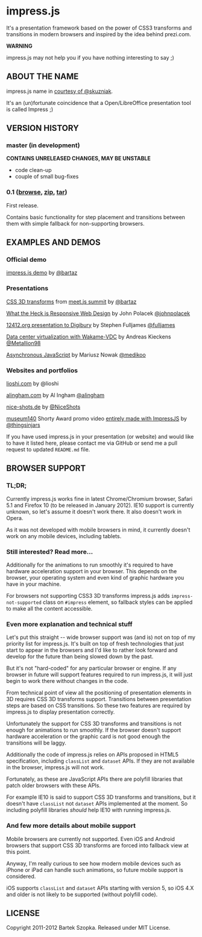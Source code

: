 impress.js
============

It's a presentation framework based on the power of CSS3 transforms and 
transitions in modern browsers and inspired by the idea behind prezi.com.

**WARNING**

impress.js may not help you if you have nothing interesting to say ;)


ABOUT THE NAME
----------------

impress.js name in [courtesy of @skuzniak](http://twitter.com/skuzniak/status/143627215165333504).

It's an (un)fortunate coincidence that a Open/LibreOffice presentation tool is called Impress ;)


VERSION HISTORY
-----------------

### master (in development)

**CONTAINS UNRELEASED CHANGES, MAY BE UNSTABLE**

* code clean-up
* couple of small bug-fixes


### 0.1 ([browse](https://github.com/bartaz/impress.js/tree/0.1), [zip](https://github.com/bartaz/impress.js/zipball/0.1), [tar](https://github.com/bartaz/impress.js/tarball/0.1))

First release.

Contains basic functionality for step placement and transitions between them
with simple fallback for non-supporting browsers.


EXAMPLES AND DEMOS
--------------------

### Official demo

[impress.js demo](http://bartaz.github.com/impress.js) by [@bartaz](http://twitter.com/bartaz)

### Presentations

[CSS 3D transforms](http://bartaz.github.com/meetjs/css3d-summit) from [meet.js summit](http://summit.meetjs.pl) by [@bartaz](http://twitter.com/bartaz)

[What the Heck is Responsive Web Design](http://johnpolacek.github.com/WhatTheHeckIsResponsiveWebDesign-impressjs/) by John Polacek [@johnpolacek](http://twitter.com/johnpolacek)

[12412.org presentation to Digibury](http://extra.12412.org/digibury/) by Stephen Fulljames [@fulljames](http://twitter.com/fulljames)

[Data center virtualization with Wakame-VDC](http://wakame.jp/wiki/materials/20120114_TLUG/) by Andreas Kieckens [@Metallion98](https://twitter.com/#!/Metallion98)

[Asynchronous JavaScript](http://www.medikoo.com/asynchronous-javascript/#/asynchronous-javascript) by Mariusz Nowak [@medikoo](http://twitter.com/medikoo)

### Websites and portfolios

[lioshi.com](http://lioshi.com) by @lioshi

[alingham.com](http://www.alingham.com) by Al Ingham [@alingham](http://twitter.com/alingham)

[nice-shots.de](http://nice-shots.de) by [@NiceShots](http://twitter.com/NiceShots)

[museum140](http://www.youtube.com/watch?v=ObLiikJEt94) Shorty Award promo video [entirely made with ImpressJS](http://thingsinjars.com/post/446/museum140-shorty/) by [@thingsinjars](http://twitter.com/thingsinjars)


If you have used impress.js in your presentation (or website) and would like to have it listed here,
please contact me via GitHub or send me a pull request to updated `README.md` file.



BROWSER SUPPORT
-----------------

### TL;DR;

Currently impress.js works fine in latest Chrome/Chromium browser, Safari 5.1 and Firefox 10
(to be released in January 2012). IE10 support is currently unknown, so let's assume it doesn't
work there. It also doesn't work in Opera.

As it was not developed with mobile browsers in mind, it currently doesn't work on 
any mobile devices, including tablets.

### Still interested? Read more...

Additionally for the animations to run smoothly it's required to have hardware
acceleration support in your browser. This depends on the browser, your operating
system and even kind of graphic hardware you have in your machine.

For browsers not supporting CSS3 3D transforms impress.js adds `impress-not-supported`
class on `#impress` element, so fallback styles can be applied to make all the content accessible.


### Even more explanation and technical stuff

Let's put this straight -- wide browser support was (and is) not on top of my priority list for
impress.js. It's built on top of fresh technologies that just start to appear in the browsers
and I'd like to rather look forward and develop for the future than being slowed down by the past.

But it's not "hard-coded" for any particular browser or engine. If any browser in future will
support features required to run impress.js, it will just begin to work there without changes in
the code.

From technical point of view all the positioning of presentation elements in 3D requires CSS 3D
transforms support. Transitions between presentation steps are based on CSS transitions.
So these two features are required by impress.js to display presentation correctly.

Unfortunately the support for CSS 3D transforms and transitions is not enough for animations to
run smoothly. If the browser doesn't support hardware acceleration or the graphic card is not 
good enough the transitions will be laggy.

Additionally the code of impress.js relies on APIs proposed in HTML5 specification, including
`classList` and `dataset` APIs. If they are not available in the browser, impress.js will not work.

Fortunately, as these are JavaScript APIs there are polyfill libraries that patch older browsers
with these APIs.

For example IE10 is said to support CSS 3D transforms and transitions, but it doesn't have `classList`
not `dataset` APIs implemented at the moment. So including polyfill libraries *should* help IE10
with running impress.js.


### And few more details about mobile support

Mobile browsers are currently not supported. Even iOS and Android browsers that support
CSS 3D transforms are forced into fallback view at this point.

Anyway, I'm really curious to see how modern mobile devices such as iPhone or iPad can
handle such animations, so future mobile support is considered.

iOS supports `classList` and `dataset` APIs starting with version 5, so iOS 4.X and older is not
likely to be supported (without polyfill code).


LICENSE
---------

Copyright 2011-2012 Bartek Szopka. Released under MIT License.

